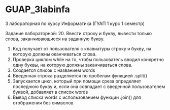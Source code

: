 # GUAP_3labinfa
3 лабораторная по курсу Информатика (ГУАП 1 курс 1 семестр)

Задание лабораторной: 20. Ввести строку и букву, вывести только слова, заканчивающиеся на заданную букву.

1. Код получает от пользователя с клавиатуры строку и букву, на которую должны оканчиваться слова.
2. Проверка циклом while на то, чтобы пользователь вводил конкретно одну буквы, на которую должны заканчиваться слова.
3. Создается список с названием words
4. Введенная строка разделяется по пробелам функцией .split()
5. Запускается цикл, который при помощи среза определяет последнюю букву и, если она совпадает с введенной пользователем буквой, добавляет в список words
6. Вывод списка words с использованием функции .join() для отображения без символов 
